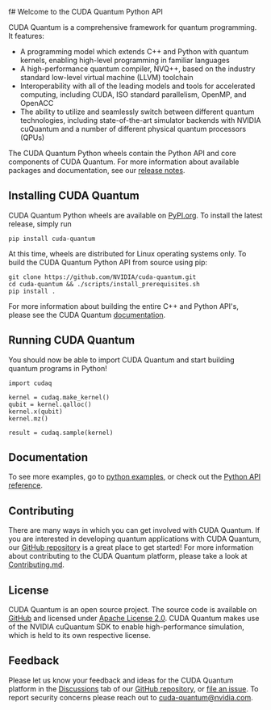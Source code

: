 f# Welcome to the CUDA Quantum Python API

CUDA Quantum is a comprehensive framework for quantum programming. It features:

- A programming model which extends C++ and Python with quantum kernels,
  enabling high-level programming in familiar languages
- A high-performance quantum compiler, NVQ++, based on the industry standard
  low-level virtual machine (LLVM) toolchain
- Interoperability with all of the leading models and tools for accelerated
computing, including CUDA, ISO standard parallelism, OpenMP, and OpenACC
- The ability to utilize and seamlessly switch between different quantum
  technologies, including state-of-the-art simulator backends with NVIDIA
  cuQuantum and a number of different physical quantum processors (QPUs)

The CUDA Quantum Python wheels contain the Python API and core components of
CUDA Quantum. For more information about available packages and documentation,
see our [release
notes](https://nvidia.github.io/cuda-quantum/latest/releases.html).

## Installing CUDA Quantum

CUDA Quantum Python wheels are available on
[PyPI.org](https://pypi.org/project/cuda-quantum). To install the latest
release, simply run

```console
pip install cuda-quantum
```

At this time, wheels are distributed for Linux operating systems only. To build
the CUDA Quantum Python API from source using pip:

```console
git clone https://github.com/NVIDIA/cuda-quantum.git
cd cuda-quantum && ./scripts/install_prerequisites.sh
pip install .
```

For more information about building the entire C++ and Python API's, please see
the CUDA Quantum [documentation][official_install].

[official_install]: https://nvidia.github.io/cuda-quantum/latest/install.html

## Running CUDA Quantum

You should now be able to import CUDA Quantum and start building quantum
programs in Python!

```console
import cudaq

kernel = cudaq.make_kernel()
qubit = kernel.qalloc()
kernel.x(qubit)
kernel.mz()

result = cudaq.sample(kernel)
```

## Documentation

To see more examples, go to [python examples][python_examples], or check out the
[Python API reference][python_api_reference].

[python_examples]:
    https://nvidia.github.io/cuda-quantum/latest/using/python.html
[python_api_reference]:
    https://nvidia.github.io/cuda-quantum/latest/api/languages/python_api.html

## Contributing

There are many ways in which you can get involved with CUDA Quantum. If you are
interested in developing quantum applications with CUDA Quantum, our [GitHub
repository][github_link] is a great place to get started! For more information
about contributing to the CUDA Quantum platform, please take a look at
[Contributing.md](../Contributing.md).

## License

CUDA Quantum is an open source project. The source code is available on
[GitHub][github_link] and licensed under [Apache License 2.0](../LICENSE). CUDA
Quantum makes use of the NVIDIA cuQuantum SDK to enable high-performance
simulation, which is held to its own respective license.

[github_link]: https://github.com/NVIDIA/cuda-quantum/

## Feedback

Please let us know your feedback and ideas for the CUDA Quantum platform in the
[Discussions][discussions] tab of our [GitHub repository][github_repo], or [file
an issue][cuda_quantum_issues]. To report security concerns please reach out to
[cuda-quantum@nvidia.com](mailto:cuda-quantum@nvidia.com).

[discussions]: https://github.com/NVIDIA/cuda-quantum/discussions
[cuda_quantum_issues]: https://github.com/NVIDIA/cuda-quantum/issues
[github_repo]: https://github.com/NVIDIA/cuda-quantum
